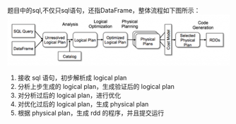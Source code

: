 题目中的sql,不仅只sql语句，还指DataFrame，整体流程如下图所示：
![](images/Catalyst-Optimizer-diagram.png)

1. 接收 sql 语句，初步解析成 logical plan
2. 分析上步生成的 logical plan，生成验证后的 logical plan
3. 对分析过后的 logical plan，进行优化
4. 对优化过后的 logical plan，生成 physical plan
5. 根据 physical plan，生成 rdd 的程序，并且提交运行